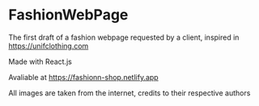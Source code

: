 # FashionWebPage
The first draft of a fashion webpage requested by a client, inspired in https://unifclothing.com

Made with React.js

Avaliable at https://fashionn-shop.netlify.app

All images are taken from the internet, credits to their respective authors
